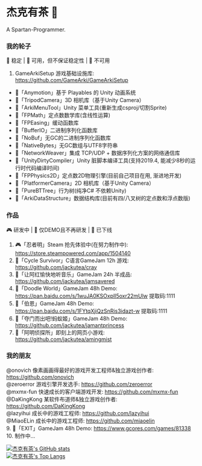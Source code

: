# 杰克有茶 👋
A Spartan-Programmer.

### 我的轮子
🎉 稳定 | 🔨 可用，但不保证稳定性 | 🧶 不可用  
1. GameArkiSetup 游戏基础设施库: https://github.com/GameArki/GameArkiSetup  
- 🎉「Anymotion」基于 Playables 的 Unity 动画系统
- 🎉「TripodCamera」3D 相机库（基于Unity Camera）
- 🎉「ArkiMenuTool」Unity 菜单工具(重新生成csproj/切割Sprite)
- 🎉「FPMath」定点数数学库(含线性运算)
- 🎉「FPEasing」缓动函数库
- 🎉「BufferIO」二进制序列化函数库
- 🎉「NoBuf」无GC的二进制序列化函数库
- 🎉「NativeBytes」无GC数组与UTF8字符串
- 🔨「NetworkWeaver」集成 TCP/UDP + 数据序列化方案的网络通信库
- 🔨「UnityDirtyCompiler」Unity 脏脚本编译工具(支持2019.4, 能减少8秒的运行时代码编译时间)
- 🔨「FPPhysics2D」定点数2D物理引擎(目前自己项目在用, 渐进地开发)
- 🔨「PlatformerCamera」2D 相机库（基于Unity Camera）
- 🔨「PureBTTree」行为树(纯净C# 不依赖Unity)
- 🔨「ArkiDataStructure」数据结构库(目前有四/八叉树的定点数和浮点数版)

### 作品
🎮 研发中 | 🎃 仅DEMO且不再研发 | 🤿 已下线
1. 🎮「忍者明」Steam 抢先体验中(在努力制作中): https://store.steampowered.com/app/1504140
2. 🎃「Cycle Survivor」C语言GameJam 12h 游戏: https://github.com/jackutea/cray  
3. 🎃「让阿红愉快地听音乐」GameJam 24h 半成品: https://github.com/jackutea/jamsavered  
4. 🎃「Doodle World」GameJam 48h Demo: https://pan.baidu.com/s/1wuJA0KSOxpIl5oxr22mUlw 提取码:1111  
5. 🎃「伯恩」GameJam 48h Demo: https://pan.baidu.com/s/1FYtqXjiQzSnRis3idazt-w 提取码:1111
6. 🎃「夺门而出吧!蚂蚁姬」GameJam 48h Demo: https://github.com/jackutea/jamantprincess  
7. 🤿「阿明侦探所」即刻上的网页小游戏: https://github.com/jackutea/amingmist

### 我的朋友
@onovich 像素画画得最好的游戏开发工程师&独立游戏创作者: https://github.com/onovich  
@zeroerror 游戏引擎开发选手: https://github.com/zeroerror  
@mxmx-fun 快速成长的客户端游戏开发: https://github.com/mxmx-fun  
@DaKingKong 某软件布道师&独立游戏创作者: https://github.com/DaKingKong  
@lazyihui 成长中的游戏工程师: https://github.com/lazyihui  
@MiaoELin 成长中的游戏工程师: https://github.com/miaoelin  
9. 🎃「EXIT」GameJam 48h Demo: https://www.gcores.com/games/81338  
10. 制作中...


[![杰克有茶's GitHub stats](https://github-readme-stats.vercel.app/api?username=jackutea)](https://github.com/anuraghazra/github-readme-stats)  
[![杰克有茶's Top Langs](https://github-readme-stats.vercel.app/api/top-langs/?username=jackutea&layout=compact)](https://github.com/anuraghazra/github-readme-stats)  
